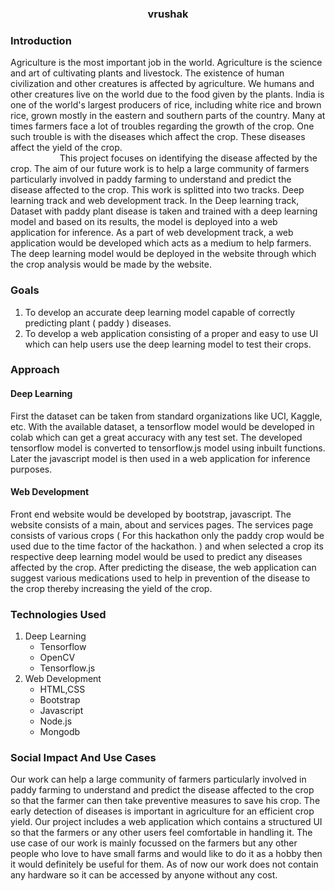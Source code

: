 <h3 align="center">vrushak</h3>

<h3>Introduction</h3>
<p>Agriculture is the most important job in the world. Agriculture is the science and art of cultivating plants and livestock. The existence of human civilization and other creatures is affected by agriculture. We humans and other creatures live on the world due to the food given by the plants. India is one of the world's largest producers of rice, including white rice and brown rice, grown mostly in the eastern and southern parts of the country. Many at times farmers face a lot of troubles regarding the growth of the crop. One such trouble is with the diseases which affect the crop. These diseases affect the yield of the crop.
<br />&nbsp;&nbsp;&nbsp;&nbsp;&nbsp;&nbsp;&nbsp;&nbsp;&nbsp;&nbsp;&nbsp;&nbsp;&nbsp;&nbsp;&nbsp;&nbsp;&nbsp;&nbsp;&nbsp;&nbsp;This project focuses on identifying the disease affected by the crop. The aim of our future work is to help a large community of farmers particularly involved in paddy farming to understand and predict the disease affected to the crop. This work is splitted into two tracks. Deep learning track and web development track. In the Deep learning track, Dataset with paddy plant disease is taken and trained with a deep learning model and based on its results, the model is deployed into a web application for inference. As a part of web development track, a web application would be developed which acts as a medium to help farmers. The deep learning model would be deployed in the website through which the crop analysis would be made by the website.
</p>

<h3>Goals</h3>
<ol>
  <li>To develop an accurate deep learning model capable of correctly predicting plant ( paddy ) diseases. </li>
  <li>To develop a web application consisting of a proper and easy to use UI which can help users use the deep learning model to test their crops.</li>
</ol>

<h3>Approach</h3>
<h4>Deep Learning</h4>
<p>
First the dataset can be taken from standard organizations like UCI, Kaggle, etc. With the available dataset, a tensorflow model would be developed in colab which can get a great accuracy with any test set. The developed tensorflow model is converted to tensorflow.js model using inbuilt functions. Later the javascript model is then used in a web application for inference purposes.
</p>
<h4>Web Development</h4>
<p>
Front end website would be developed by bootstrap, javascript. The website consists of a main, about and services pages. The services page consists of various crops ( For this hackathon only the paddy crop would be used due to the time factor of the hackathon. ) and when selected a crop its respective deep learning model would be used to predict any diseases affected by the crop. After predicting the disease, the web application can suggest various medications used to help in prevention of the disease to the crop thereby increasing the yield of the crop. 
</p>

<h3>Technologies Used</h3>
<ol>
  <li>Deep Learning
  <ul>
    <li>Tensorflow</li>
    <li>OpenCV</li>
    <li>Tensorflow.js</li>
  </ul></li>
  <li>Web Development
  <ul>
    <li>HTML,CSS</li>
    <li>Bootstrap</li>
    <li>Javascript</li>
    <li>Node.js</li>
    <li>Mongodb</li>
  </ul></li>
</ol>

<h3>Social Impact And Use Cases</h3>
<p>
Our work can help a large community of farmers particularly involved in paddy farming to understand and predict the disease affected to the crop so that the farmer can then take preventive measures to save his crop. The early detection of diseases is important in agriculture for an efficient crop yield. Our project includes a web application which contains a structured UI so that the farmers or any other users feel comfortable in handling it. The use case of our work is mainly focussed on the farmers but any other people who love to have small farms and would like to do it as a hobby then it would definitely be useful for them. As of now our work does not contain any hardware so it can be accessed by anyone without any cost. 
</p>

